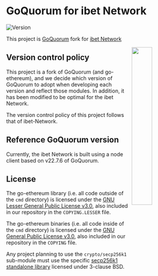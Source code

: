 # GoQuorum for ibet Network

<p>
  <img alt="Version" src="https://img.shields.io/badge/version-2.1-blue.svg?cacheSeconds=2592000" />
</p>

This project is [GoQuorum](https://github.com/ConsenSys/quorum) fork for [ibet Network](https://github.com/BoostryJP/ibet-Network)

<img width="33%" align="right" src="https://user-images.githubusercontent.com/963333/212965270-bba794c6-be66-4850-9475-19895530f32c.png"/>

## Version control policy

This project is a fork of GoQuorum (and go-ethereum), and we decide which version of GoQuorum to adopt when developing each version and reflect those modules. 
In addition, it has been modified to be optimal for the ibet Network.

The version control policy of this project follows that of ibet-Network.

## Reference GoQuorum version

Currently, the ibet Network is built using a node client based on v22.7.6 of GoQuorum. 

## License

The go-ethereum library (i.e. all code outside of the `cmd` directory) is licensed under the
[GNU Lesser General Public License v3.0](https://www.gnu.org/licenses/lgpl-3.0.en.html), also
included in our repository in the `COPYING.LESSER` file.

The go-ethereum binaries (i.e. all code inside of the `cmd` directory) is licensed under the
[GNU General Public License v3.0](https://www.gnu.org/licenses/gpl-3.0.en.html), also included
in our repository in the `COPYING` file.

Any project planning to use the `crypto/secp256k1` sub-module must use the specific [secp256k1 standalone library](https://github.com/ConsenSys/goquorum-crypto-secp256k1) licensed under 3-clause BSD.

